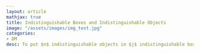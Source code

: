 ```yaml
---
layout: article
mathjax: true
title: Indistinguishable Boxes and Indistinguishable Objects
image: "/assets/images/img_test.jpg"
categories:
- DM
desc: To put $n$ indistinguishable objects in $j$ indistinguishable boxes is same number of integers in Partition of $n$ in $j$ positive integers represented as $p_k(n)$.
































































































































































































































































































































































 
imagealt: 
---
```


To put $n$ indistinguishable objects in $j$ indistinguishable boxes is same number of integers in [Partition]({% post_url 2020-10-21-partition %}) of $n$ in $j$ positive integers represented as $p_k(n)$.
































































































































































































































































































































































